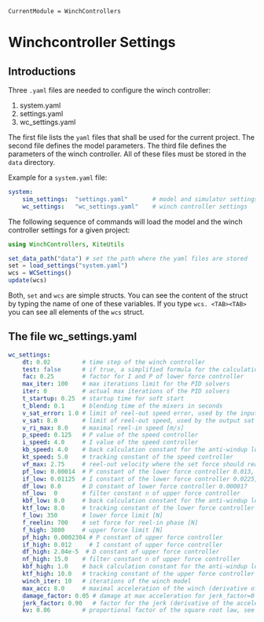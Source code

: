 ```@meta
CurrentModule = WinchControllers
```
# Winchcontroller Settings

## Introductions
Three `.yaml` files are needed to configure the winch controller:
1. system.yaml
2. settings.yaml
3. wc_settings.yaml

The first file lists the `yaml` files that shall be used for the current project. The second file defines the model parameters. The third file defines
the parameters of the winch controller. All of these files must be stored in
the `data` directory.

Example for a `system.yaml` file:
```yaml
system:
    sim_settings:  "settings.yaml"       # model and simulator settings
    wc_settings:   "wc_settings.yaml"    # winch controller settings
```

The following sequence of commands will load the model and the winch controller settings for a given project:
```julia
using WinchControllers, KiteUtils

set_data_path("data") # set the path where the yaml files are stored
set = load_settings("system.yaml")
wcs = WCSettings()
update(wcs)
``` 
Both, `set` and `wcs` are simple structs. You can see the content of the struct by typing the name of one of these variables. If you type `wcs. <TAB><TAB>` you can see all elements of the `wcs` struct.

## The file wc_settings.yaml

```yaml
wc_settings:
    dt: 0.02         # time step of the winch controller
    test: false      # if true, a simplified formula for the calculation of v_set will be used
    fac: 0.25        # factor for I and P of lower force controller
    max_iter: 100    # max iterations limit for the PID solvers
    iter: 0          # actual max iterations of the PID solvers
    t_startup: 0.25  # startup time for soft start  
    t_blend: 0.1     # blending time of the mixers in seconds
    v_sat_error: 1.0 # limit of reel-out speed error, used by the input sat block of the speed controller
    v_sat: 8.0       # limit of reel-out speed, used by the output sat block of the speed controller
    v_ri_max: 8.0    # maximal reel-in speed [m/s]
    p_speed: 0.125   # P value of the speed controller
    i_speed: 4.0     # I value of the speed controller
    kb_speed: 4.0    # back calculation constant for the anti-windup loop of the speed controller
    kt_speed: 5.0    # tracking constant of the speed controller
    vf_max: 2.75     # reel-out velocity where the set force should reach it's maximum
    pf_low: 0.00014  # P constant of the lower force controller 0.013,  0.00014 also works
    if_low: 0.01125  # I constant of the lower force controller 0.0225, 0.01125 also works
    df_low: 0.0      # D constant of lower force controller 0.000017
    nf_low:  0       # filter constant n of upper force controller
    kbf_low: 8.0     # back calculation constant for the anti-windup loop of the lower force controller
    ktf_low: 8.0     # tracking constant of the lower force controller
    f_low: 350       # lower force limit [N]
    f_reelin: 700    # set force for reel-in phase [N]
    f_high: 3800     # upper force limit [N]
    pf_high: 0.0002304 # P constant of upper force controller
    if_high: 0.012     # I constant of upper force controller
    df_high: 2.04e-5  # D constant of upper force controller
    nf_high: 15.0    # filter constant n of upper force controller
    kbf_high: 1.0    # back calculation constant for the anti-windup loop of the upper force controller
    ktf_high: 10.0   # tracking constant of the upper force controller
    winch_iter: 10   # iterations of the winch model
    max_acc: 8.0     # maximal acceleration of the winch (derivative of the set value of the reel-out speed)
    damage_factor: 0.05 # damage at max acceleration for jerk_factor=0
    jerk_factor: 0.90   # factor for the jerk (derivative of the acceleration), 0..1 
    kv: 0.06         # proportional factor of the square root law, see function calc_vro
```